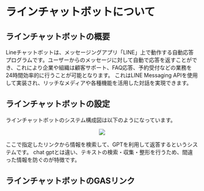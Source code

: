 # ラインチャットボットについて

## ラインチャットボットの概要
Lineチャットボットは、メッセージングアプリ「LINE」上で動作する自動応答プログラムです。ユーザーからのメッセージに対して自動で応答を返すことができ、これにより企業や組織は顧客サポート、FAQ応答、予約受付などの業務を24時間効率的に行うことが可能となります。
これはLINE Messaging APIを使用して実装され、リッチなメディアや各種機能を活用した対話を実現できます。
## ラインチャットボットの設定

ラインチャットボットのシステム構成図は以下のようになっています。

<p align="center">
  <img src="https://github.com/You8006/OpenFisca-Japan/assets/126801078/ec34fa31-3e0f-4029-9a73-78a717725146" />
</p>

ここで指定したリンクから情報を検索して、GPTを利用して返答するというシステムです。
chat gptとは違い、テキストの検索・収集・整形を行うため、間違った情報を防ぐのが特徴です。


## ラインチャットボットのGASリンク
